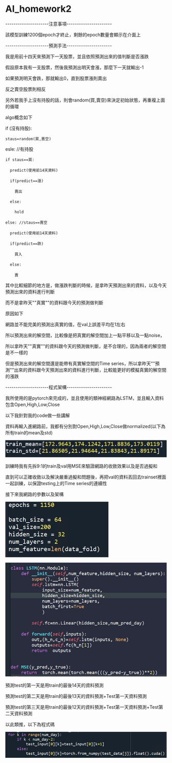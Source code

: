 # AI_homework2
---------------------注意事項----------------------

該模型訓練1200個epoch才終止，剩餘的epoch數量會顯示在介面上

---------------------預測手法----------------------

我是用前十四天來預測下一天股票，並且依照預測出來的值判斷是否漲跌

假設原本我有一支股票，然後我預測出明天會漲，那麼下一天就輸出-1

如果預測明天會跌，那就輸出0，直到股票漲則賣出

反之賣空股票則相反

另外若我手上沒有持股的話，則會random(買,賣空)來決定初始狀態，再重複上面的循環

algo概念如下      

  if (沒有持股):

    staus=random(買,賣空)

  esle: //有持股

    if staus==買:

      predict(使用前14天資料)

      if(predict==漲)

        賣出

      else:

        hold

    else: //staus==賣空

      predict(使用前14天資料)

      if(predict==跌)

        買入

      else:

        賣

其中比較細節的地方是，做漲跌判斷的時候，是拿昨天預測出來的資料，以及今天預測出來的資料進行判斷

而不是拿昨天""真實""的資料跟今天的預測做判斷

原因如下

網路並不能完美的預測出真實的值，在val上誤差平均在1左右

所以預測出來的解空間，比較像是把真實的解空間加上一點平移以及一點noise，

所以拿昨天""真實""的資料跟今天的預測做判斷，是不合理的，因為兩者的解空間是不一樣的

但是預測出來的解空間還是能帶有真實解空間的Time series，所以拿昨天""預測""出來的資料跟今天預測出來的資料進行判斷，比較能更好的模擬真實的解空間的漲跌



---------------------程式架構----------------------

我所使用的是pytorch來完成的，並且使用的類神經網路為LSTM，並且輸入資料包含Open,High,Low,Close


以下我針對我的code做一些講解

資料再輸入進網路前，我都有分別對Open,High,Low,Close做normalized(以下為所有train的mean及std)

![image](https://github.com/qw61116111/AI_homework2/blob/main/image/nor.jpg)

訓練時我有先拆9:1的train及val用MSE來驗證網路的收斂效果以及是否過擬和

直到可以正確收斂以及解決嚴重過擬和問題後，再把val的資料丟回去trainset裡面一起訓練，以保證testing上的Time series的連續性


接下來我網路的參數以及架構

![image](https://github.com/qw61116111/AI_homework2/blob/main/image/para.jpg)

![image](https://github.com/qw61116111/AI_homework2/blob/main/image/lstm.jpg)


預測test的第一天是用train的最後14天的資料預測

預測test的第二天是用train的最後13天的資料預測+Test第一天資料預測

預測test的第三天是用train的最後12天的資料預測+Test第一天資料預測+Test第二天資料預測

以此類推，以下為程式碼

![image](https://github.com/qw61116111/AI_homework2/blob/main/image/test.jpg)
